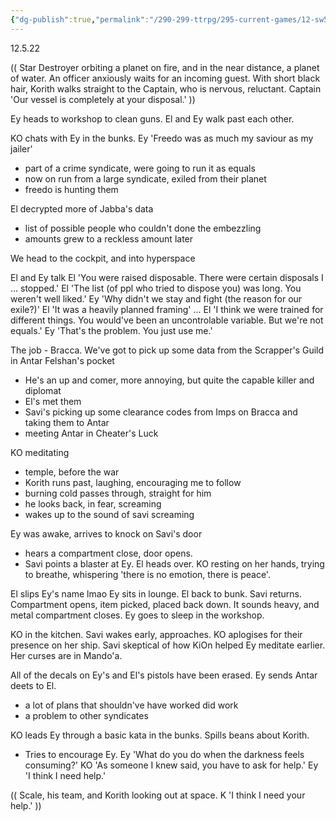 ```yaml
---
{"dg-publish":true,"permalink":"/290-299-ttrpg/295-current-games/12-sw5e/12-03-game-notes/6-to-talk-about/"}
---
```



12.5.22

(( Star Destroyer orbiting a planet on fire, and in the near distance, a planet of water. An officer anxiously waits for an incoming guest. With short black hair, Korith walks straight to the Captain, who is nervous, reluctant. 
Captain 'Our vessel is completely at your disposal.' ))

Ey heads to workshop to clean guns.
El and Ey walk past each other.

KO chats with Ey in the bunks.
Ey 'Freedo was as much my saviour as my jailer'
- part of a crime syndicate, were going to run it as equals
- now on run from a large syndicate, exiled from their planet
- freedo is hunting them

El decrypted more of Jabba's data
- list of possible people who couldn't done the embezzling
- amounts grew to a reckless amount later

We head to the cockpit, and into hyperspace

El and Ey talk
El 'You were raised disposable. There were certain disposals I ... stopped.'
El 'The list (of ppl who tried to dispose you) was long. You weren't well liked.'
Ey 'Why didn't we stay and fight (the reason for our exile?)'
El 'It was a heavily planned framing'
...
El 'I think we were trained for different things. You would've been an uncontrolable variable. But we're not equals.'
Ey 'That's the problem. You just use me.'

The job - Bracca. We've got to pick up some data from the Scrapper's Guild in Antar Felshan's pocket
- He's an up and comer, more annoying, but quite the capable killer and diplomat
- El's met them
- Savi's picking up some clearance codes from Imps on Bracca and taking them to Antar
- meeting Antar in Cheater's Luck

KO meditating
- temple, before the war
- Korith runs past, laughing, encouraging me to follow
- burning cold passes through, straight for him
- he looks back, in fear, screaming
- wakes up to the sound of savi screaming

Ey was awake, arrives to knock on Savi's door
- hears a compartment close, door opens.
- Savi points a blaster at Ey.
El heads over.
KO resting on her hands, trying to breathe, whispering 'there is no emotion, there is peace'.

El slips Ey's name lmao
Ey sits in lounge. El back to bunk.
Savi returns. Compartment opens, item picked, placed back down. It sounds heavy, and metal compartment closes.
Ey goes to sleep in the workshop.

KO in the kitchen. Savi wakes early, approaches. 
KO aplogises for their presence on her ship.
Savi skeptical of how KiOn helped Ey meditate earlier.
Her curses are in Mando'a.

All of the decals on Ey's and El's pistols have been erased.
Ey sends Antar deets to El.
- a lot of plans that shouldn've have worked did work
- a problem to other syndicates

KO leads Ey through a basic kata in the bunks. Spills beans about Korith.
- Tries to encourage Ey.
Ey 'What do you do when the darkness feels consuming?'
KO 'As someone I knew said, you have to ask for help.'
Ey 'I think I need help.'

(( Scale, his team, and Korith looking out at space. K 'I think I need your help.' ))